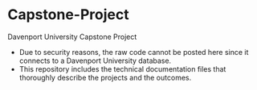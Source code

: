 # Capstone-Project
Davenport University Capstone Project
* Due to security reasons, the raw code cannot be posted here since it connects to a Davenport University database. 
* This repository includes the technical documentation files that thoroughly describe the projects and the outcomes.
